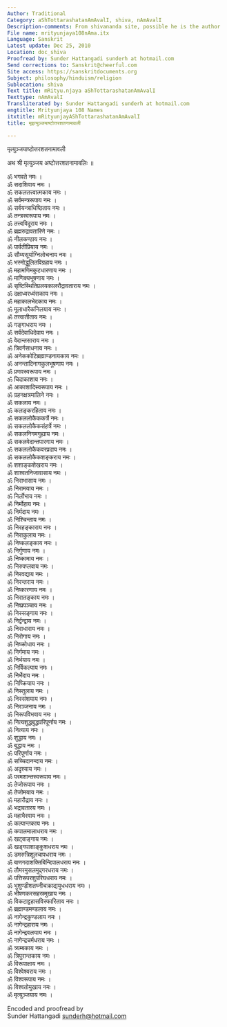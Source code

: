 ```yaml
---
Author: Traditional
Category: aShTottarashatanAmAvalI, shiva, nAmAvalI
Description-comments: From shivananda site, possible he is the author
File name: mrityunjaya108nAma.itx
Language: Sanskrit
Latest update: Dec 25, 2010
Location: doc_shiva
Proofread by: Sunder Hattangadi sunderh at hotmail.com
Send corrections to: Sanskrit@cheerful.com
Site access: https://sanskritdocuments.org
Subject: philosophy/hinduism/religion
Sublocation: shiva
Text title: mRityu.njaya aShTottarashatanAmAvalI
Texttype: nAmAvalI
Transliterated by: Sunder Hattangadi sunderh at hotmail.com
engtitle: Mrityunjaya 108 Names
itxtitle: mRityunjayAShTottarashatanAmAvalI
title: मृइत्युञ्जयाष्टोत्तरशतनामावली

---
```

  
 मृत्युञ्जयाष्टोत्तरशतनामावली   
  
अथ श्री मृत्युञ्जय अष्टोत्तरशतनामावलिः ॥  
  
ॐ भगवते नमः ।  
ॐ सदाशिवाय नमः ।  
ॐ सकलतत्त्वात्मकाय नमः ।  
ॐ सर्वमन्त्ररूपाय नमः ।  
ॐ सर्वयन्त्राधिष्ठिताय नमः ।  
ॐ तन्त्रस्वरूपाय नमः ।  
ॐ तत्त्वविदूराय नमः ।  
ॐ ब्रह्मरुद्रावतारिणे नमः ।  
ॐ नीलकण्ठाय नमः ।  
ॐ पार्वतीप्रियाय नमः ।  
ॐ सौम्यसूर्याग्निलोचनाय नमः ।  
ॐ भस्मोद्धूलितविग्रहाय नमः ।  
ॐ महामणिमकुटधारणाय नमः ।  
ॐ माणिक्यभूषणाय नमः ।  
ॐ सृष्टिस्थितिप्रलयकालरौद्रावताराय नमः ।  
ॐ दक्षाध्वरध्वंसकाय नमः ।  
ॐ महाकालभेदकाय नमः ।  
ॐ मूलाधारैकनिलयाय नमः ।  
ॐ तत्त्वातीताय नमः ।  
ॐ गङ्गाधराय नमः ।  
ॐ सर्वदेवाधिदेवाय नमः ।  
ॐ वेदान्तसाराय नमः ।  
ॐ त्रिवर्गसाधनाय नमः ।  
ॐ अनेककोटिब्रह्माण्डनायकाय नमः ।  
ॐ अनन्तादिनागकुलभूषणाय नमः ।  
ॐ प्रणवस्वरूपाय नमः ।  
ॐ चिदाकाशाय नमः ।  
ॐ आकाशादिस्वरूपाय नमः ।  
ॐ ग्रहनक्षत्रमालिने नमः ।  
ॐ सकलाय नमः ।  
ॐ कलङ्करहिताय नमः ।  
ॐ सकललोकैककर्त्रे नमः ।  
ॐ सकललोकैकसंहर्त्रे नमः ।  
ॐ सकलनिगमगुह्याय नमः ।  
ॐ सकलवेदान्तपारगाय नमः ।  
ॐ सकललोकैकवरप्रदाय नमः ।  
ॐ सकललोकैकशङ्कराय नमः ।  
ॐ शशाङ्कशेखराय नमः ।  
ॐ शाश्वतनिजावासाय नमः ।  
ॐ निराभासाय नमः ।  
ॐ निरामयाय नमः ।  
ॐ निर्लोभाय नमः ।  
ॐ निर्मोहाय नमः ।  
ॐ निर्मदाय नमः ।  
ॐ निश्चिन्ताय नमः ।  
ॐ निरहङ्काराय नमः ।  
ॐ निराकुलाय नमः ।  
ॐ निष्कलङ्काय नमः ।  
ॐ निर्गुणाय नमः ।  
ॐ निष्कामाय नमः ।  
ॐ निरुपप्लवाय नमः ।  
ॐ निरवद्याय नमः ।  
ॐ निरन्तराय नमः ।  
ॐ निष्कारणाय नमः ।  
ॐ निरातङ्काय नमः ।  
ॐ निष्प्रपञ्चाय नमः ।  
ॐ निस्सङ्गाय नमः ।  
ॐ निर्द्वन्द्वाय नमः ।  
ॐ निराधाराय नमः ।  
ॐ निरोगाय नमः ।  
ॐ निष्क्रोधाय नमः ।  
ॐ निर्गमाय नमः ।  
ॐ निर्भयाय नमः ।  
ॐ निर्विकल्पाय नमः ।  
ॐ निर्भेदाय नमः ।  
ॐ निष्क्रियाय नमः ।  
ॐ निस्तुलाय नमः ।  
ॐ निस्संशयाय नमः ।  
ॐ निरञ्जनाय नमः ।  
ॐ निरूपविभवाय नमः ।  
ॐ नित्यशुद्धबुद्धपरिपूर्णाय नमः ।  
ॐ नित्याय नमः ।  
ॐ शुद्धाय नमः ।  
ॐ बुद्धाय नमः ।  
ॐ परिपूर्णाय नमः ।  
ॐ सच्चिदानन्दाय नमः ।  
ॐ अदृश्याय नमः ।  
ॐ परमशान्तस्वरूपाय नमः ।  
ॐ तेजोरूपाय नमः ।  
ॐ तेजोमयाय नमः ।  
ॐ महारौद्राय नमः ।  
ॐ भद्रावतारय नमः ।  
ॐ महाभैरवाय नमः ।  
ॐ कल्पान्तकाय नमः ।  
ॐ कपालमालाधराय नमः ।  
ॐ खट्वाङ्गाय नमः ।  
ॐ खड्गपाशाङ्कुशधराय नमः ।  
ॐ डमरुत्रिशूलचापधराय नमः ।  
ॐ बाणगदाशक्तिबिन्दिपालधराय नमः ।  
ॐ तौमरमुसलमुद्गरधराय नमः ।  
ॐ पत्तिसपरशुपरिघधराय नमः ।  
ॐ भुशुण्डीशतघ्नीचक्राद्ययुधधराय नमः ।  
ॐ भीषणकरसहस्रमुखाय नमः ।  
ॐ विकटाट्टहासविस्फारिताय नमः ।  
ॐ ब्रह्माण्डमण्डलाय नमः ।  
ॐ नागेन्द्रकुण्डलाय नमः ।  
ॐ नागेन्द्रहाराय नमः ।  
ॐ नागेन्द्रवलयाय नमः ।  
ॐ नागेन्द्रचर्मधराय नमः ।  
ॐ त्र्यम्बकाय नमः ।  
ॐ त्रिपुरान्तकाय नमः ।  
ॐ विरूपाक्षाय नमः ।  
ॐ विश्वेश्वराय नमः ।  
ॐ विश्वरूपाय नमः ।  
ॐ विश्वतोमुखाय नमः ।  
ॐ मृत्युञ्जयाय नमः ।  
  
Encoded and proofread by  
Sunder Hattangadi sunderh@hotmail.com  
  
